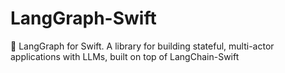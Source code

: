 # LangGraph-Swift
🚀 LangGraph for Swift. A library for building stateful, multi-actor applications with LLMs, built on top of LangChain-Swift

